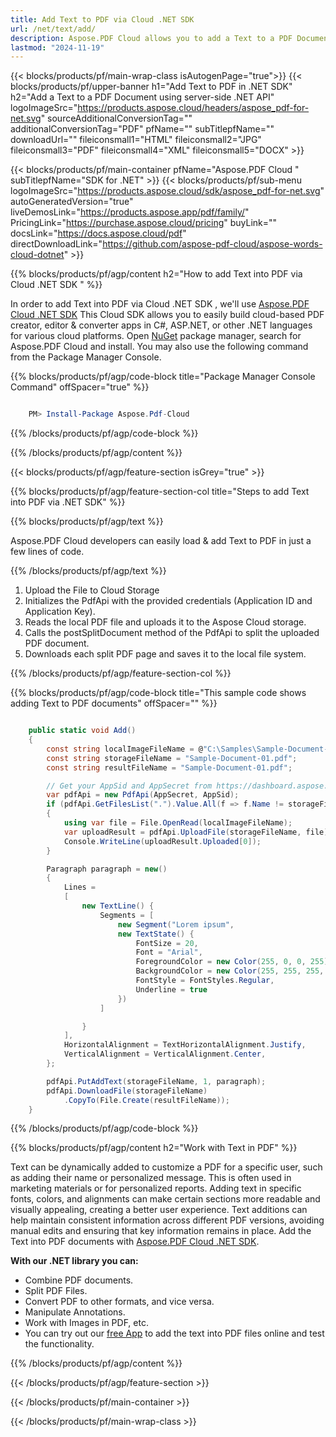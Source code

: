 ```yaml
---
title: Add Text to PDF via Cloud .NET SDK 
url: /net/text/add/
description: Aspose.PDF Cloud allows you to add a Text to a PDF Document. Check the .NET source code to add a Text into PDF file.
lastmod: "2024-11-19"
---
```


{{< blocks/products/pf/main-wrap-class isAutogenPage="true">}}
{{< blocks/products/pf/upper-banner h1="Add Text to PDF in .NET SDK" h2="Add a Text to a PDF Document using server-side .NET API" logoImageSrc="https://products.aspose.cloud/headers/aspose_pdf-for-net.svg" sourceAdditionalConversionTag="" additionalConversionTag="PDF" pfName="" subTitlepfName="" downloadUrl="" fileiconsmall1="HTML" fileiconsmall2="JPG" fileiconsmall3="PDF" fileiconsmall4="XML" fileiconsmall5="DOCX" >}}

{{< blocks/products/pf/main-container pfName="Aspose.PDF Cloud " subTitlepfName="SDK for .NET" >}}
{{< blocks/products/pf/sub-menu logoImageSrc="https://products.aspose.cloud/sdk/aspose_pdf-for-net.svg"
autoGeneratedVersion="true"
liveDemosLink="https://products.aspose.app/pdf/family/" PricingLink="https://purchase.aspose.cloud/pricing" buyLink="" docsLink="https://docs.aspose.cloud/pdf"  directDownloadLink="https://github.com/aspose-pdf-cloud/aspose-words-cloud-dotnet" >}}

{{% blocks/products/pf/agp/content h2="How to add Text into PDF via Cloud .NET SDK " %}}

 In order to add Text into PDF via Cloud .NET SDK , we'll use
 [Aspose.PDF Cloud .NET SDK](https://products.aspose.cloud/pdf/net/)
 This Cloud SDK allows you to easily build cloud-based PDF creator, editor & converter apps in C#, ASP.NET, or other .NET languages for various cloud platforms. Open
 [NuGet](https://www.nuget.org/packages/Aspose.Pdf-Cloud)
 package manager, search for
 Aspose.PDF Cloud
 and install. You may also use the following command from the Package Manager Console.

{{% blocks/products/pf/agp/code-block title="Package Manager Console Command" offSpacer="true" %}}

```powershell

    PM> Install-Package Aspose.Pdf-Cloud

```

{{% /blocks/products/pf/agp/code-block %}}

{{% /blocks/products/pf/agp/content %}}

{{< blocks/products/pf/agp/feature-section isGrey="true" >}}

{{% blocks/products/pf/agp/feature-section-col title="Steps to add Text into PDF via .NET SDK" %}}

{{% blocks/products/pf/agp/text %}}

 Aspose.PDF Cloud developers can easily load & add Text to PDF in just a few lines of code.

{{% /blocks/products/pf/agp/text %}}

1. Upload the File to Cloud Storage
1. Initializes the PdfApi with the provided credentials (Application ID and Application Key).
1. Reads the local PDF file and uploads it to the Aspose Cloud storage.
1. Calls the postSplitDocument method of the PdfApi to split the uploaded PDF document.
1. Downloads each split PDF page and saves it to the local file system.

{{% /blocks/products/pf/agp/feature-section-col %}}



{{% blocks/products/pf/agp/code-block title="This sample code shows adding Text to PDF documents" offSpacer="" %}}

```cs

    public static void Add()
    {
        const string localImageFileName = @"C:\Samples\Sample-Document-01.pdf";
        const string storageFileName = "Sample-Document-01.pdf";
        const string resultFileName = "Sample-Document-01.pdf";

        // Get your AppSid and AppSecret from https://dashboard.aspose.cloud (free registration required).
        var pdfApi = new PdfApi(AppSecret, AppSid);
        if (pdfApi.GetFilesList(".").Value.All(f => f.Name != storageFileName))
        {
            using var file = File.OpenRead(localImageFileName);
            var uploadResult = pdfApi.UploadFile(storageFileName, file);
            Console.WriteLine(uploadResult.Uploaded[0]);
        }

        Paragraph paragraph = new()
        {
            Lines =
            [
                new TextLine() {
                    Segments = [
                        new Segment("Lorem ipsum",
                        new TextState() {
                            FontSize = 20,
                            Font = "Arial",
                            ForegroundColor = new Color(255, 0, 0, 255),
                            BackgroundColor = new Color(255, 255, 255, 0),
                            FontStyle = FontStyles.Regular,
                            Underline = true
                        })
                    ]

                }
            ],
            HorizontalAlignment = TextHorizontalAlignment.Justify,
            VerticalAlignment = VerticalAlignment.Center,
        };

        pdfApi.PutAddText(storageFileName, 1, paragraph);
        pdfApi.DownloadFile(storageFileName)
            .CopyTo(File.Create(resultFileName));
    }
```

{{% /blocks/products/pf/agp/code-block %}}

{{% blocks/products/pf/agp/content h2="Work with Text in PDF" %}}

Text can be dynamically added to customize a PDF for a specific user, such as adding their name or personalized message. This is often used in marketing materials or for personalized reports. Adding text in specific fonts, colors, and alignments can make certain sections more readable and visually appealing, creating a better user experience. Text additions can help maintain consistent information across different PDF versions, avoiding manual edits and ensuring that key information remains in place.
Add the Text into PDF documents with [Aspose.PDF Cloud .NET SDK](https://products.aspose.cloud/pdf/net/).

**With our .NET library you can:**

+ Combine PDF documents.
+ Split PDF Files.
+ Convert PDF to other formats, and vice versa.
+ Manipulate Annotations.
+ Work with Images in PDF, etc.
+ You can try out our [free App](https://products.aspose.app/pdf/editor) to add the text into PDF files online and test the functionality.

{{% /blocks/products/pf/agp/content %}}

{{< /blocks/products/pf/agp/feature-section >}}

{{< /blocks/products/pf/main-container >}}

{{< /blocks/products/pf/main-wrap-class >}}
